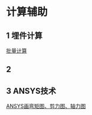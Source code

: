 # 计算辅助
## 1 埋件计算
[批量计算](py/MJ-bat.py)



## 2 



## 3 ANSYS技术

[ANSYS画弯矩图、剪力图、轴力图](ANSYS画弯矩图、剪力图、轴力图.md)
